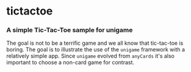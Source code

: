 # tictactoe

### A simple Tic-Tac-Toe sample for unigame

The goal is not to be a terrific game and we all know that tic-tac-toe is boring.  The goal is to illustrate the use of the `unigame` framework with a relatively simple app.  Since `unigame` evolved from `anyCards` it's also important to choose a non-card game for contrast.
